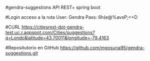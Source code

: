#gendra-suggestions
API REST+ spring boot 

#Login acceso a la ruta 
User: Gendra Pass: 6h(e@%avsP;<+D

#CURL
https://citiesrest-dot-gendra-test.uc.r.appspot.com/Cities/suggestions?q=Londo&latitude=43.70011&longitude=-79.4163

#Repositutorio en GitHub 
https://github.com/mgosuna95/gendra-suggestions.git
